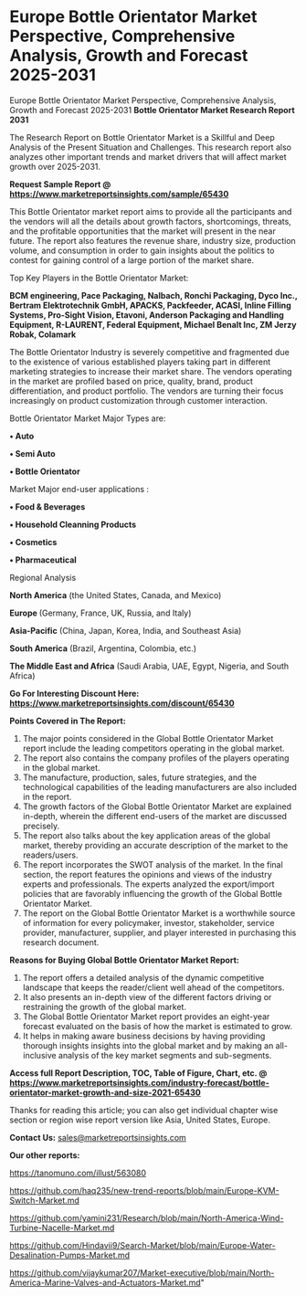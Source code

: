 # Europe Bottle Orientator Market Perspective, Comprehensive Analysis, Growth and Forecast 2025-2031
Europe Bottle Orientator Market Perspective, Comprehensive Analysis, Growth and Forecast 2025-2031
<strong>Bottle Orientator Market Research Report 2031</strong>

The Research Report on Bottle Orientator Market is a Skillful and Deep Analysis of the Present Situation and Challenges. This research report also analyzes other important trends and market drivers that will affect market growth over 2025-2031.

<strong>Request Sample Report @ <a href=https://www.marketreportsinsights.com/sample/65430>https://www.marketreportsinsights.com/sample/65430</a></strong>

This Bottle Orientator market report aims to provide all the participants and the vendors will all the details about growth factors, shortcomings, threats, and the profitable opportunities that the market will present in the near future. The report also features the revenue share, industry size, production volume, and consumption in order to gain insights about the politics to contest for gaining control of a large portion of the market share.

Top Key Players in the Bottle Orientator Market:

<strong>BCM engineering, Pace Packaging, Nalbach, Ronchi Packaging, Dyco Inc., Bertram Elektrotechnik GmbH, APACKS, Packfeeder, ACASI, Inline Filling Systems, Pro-Sight Vision, Etavoni, Anderson Packaging and Handling Equipment, R-LAURENT, Federal Equipment, Michael Benalt Inc, ZM Jerzy Robak, Colamark</strong>

The Bottle Orientator Industry is severely competitive and fragmented due to the existence of various established players taking part in different marketing strategies to increase their market share. The vendors operating in the market are profiled based on price, quality, brand, product differentiation, and product portfolio. The vendors are turning their focus increasingly on product customization through customer interaction.

Bottle Orientator Market Major Types are:

<strong>• Auto

• Semi Auto

• Bottle Orientator</strong>

Market Major end-user applications :

<strong>• Food & Beverages

• Household Cleanning Products

• Cosmetics

• Pharmaceutical</strong>

Regional Analysis

</u><strong><b>North America</b></strong> (the United States, Canada, and Mexico)

<strong><b>Europe </b></strong>(Germany, France, UK, Russia, and Italy)

<strong><b>Asia-Pacific</b></strong> (China, Japan, Korea, India, and Southeast Asia)

<strong><b>South America</b></strong> (Brazil, Argentina, Colombia, etc.)

<strong><b>The Middle East and Africa</b></strong> (Saudi Arabia, UAE, Egypt, Nigeria, and South Africa)

<strong>Go For Interesting Discount Here: <a href=https://www.marketreportsinsights.com/discount/65430>https://www.marketreportsinsights.com/discount/65430</a></strong>

<strong>Points Covered in The Report:</strong>
<ol>
  <li>The major points considered in the Global Bottle Orientator Market report include the leading competitors operating in the global market.</li>
  <li>The report also contains the company profiles of the players operating in the global market.</li>
  <li>The manufacture, production, sales, future strategies, and the technological capabilities of the leading manufacturers are also included in the report.</li>
  <li>The growth factors of the Global Bottle Orientator Market are explained in-depth, wherein the different end-users of the market are discussed precisely.</li>
  <li>The report also talks about the key application areas of the global market, thereby providing an accurate description of the market to the readers/users.</li>
  <li>The report incorporates the SWOT analysis of the market. In the final section, the report features the opinions and views of the industry experts and professionals. The experts analyzed the export/import policies that are favorably influencing the growth of the Global Bottle Orientator Market.</li>
  <li>The report on the Global Bottle Orientator Market is a worthwhile source of information for every policymaker, investor, stakeholder, service provider, manufacturer, supplier, and player interested in purchasing this research document.</li>
</ol>
<strong>Reasons for Buying Global Bottle Orientator Market Report:</strong>

<ol>
  <li>The report offers a detailed analysis of the dynamic competitive landscape that keeps the reader/client well ahead of the competitors.</li>
  <li>It also presents an in-depth view of the different factors driving or restraining the growth of the global market.</li>
  <li>The Global Bottle Orientator Market report provides an eight-year forecast evaluated on the basis of how the market is estimated to grow.</li>
  <li>It helps in making aware business decisions by having providing thorough insights insights into the global market and by making an all-inclusive analysis of the key market segments and sub-segments.</li>
</ol>
<strong>Access full Report Description, TOC, Table of Figure, Chart, etc. @ <a href=https://www.marketreportsinsights.com/industry-forecast/bottle-orientator-market-growth-and-size-2021-65430>https://www.marketreportsinsights.com/industry-forecast/bottle-orientator-market-growth-and-size-2021-65430</a></strong>


Thanks for reading this article; you can also get individual chapter wise section or region wise report version like Asia, United States, Europe.

<strong>Contact Us:</strong>
sales@marketreportsinsights.com

<strong>Our other reports:</strong>

<a href=https://tanomuno.com/illust/563080>https://tanomuno.com/illust/563080</a>

<a href=https://github.com/haq235/new-trend-reports/blob/main/Europe-KVM-Switch-Market.md>https://github.com/haq235/new-trend-reports/blob/main/Europe-KVM-Switch-Market.md</a>

<a href=https://github.com/yamini231/Research/blob/main/North-America-Wind-Turbine-Nacelle-Market.md>https://github.com/yamini231/Research/blob/main/North-America-Wind-Turbine-Nacelle-Market.md</a>

<a href=https://github.com/Hindavii9/Search-Market/blob/main/Europe-Water-Desalination-Pumps-Market.md>https://github.com/Hindavii9/Search-Market/blob/main/Europe-Water-Desalination-Pumps-Market.md</a>

<a href=https://github.com/vijaykumar207/Market-executive/blob/main/North-America-Marine-Valves-and-Actuators-Market.md>https://github.com/vijaykumar207/Market-executive/blob/main/North-America-Marine-Valves-and-Actuators-Market.md</a>"
